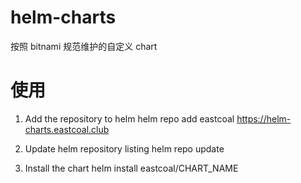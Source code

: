 # helm-charts
按照 bitnami 规范维护的自定义 chart

# 使用

1. Add the repository to helm
helm repo add eastcoal https://helm-charts.eastcoal.club

2. Update helm repository listing
helm repo update

3. Install the chart
helm install eastcoal/CHART_NAME